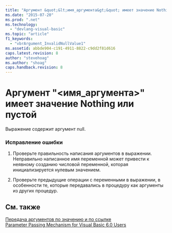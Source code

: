 ```yaml
---
title: "Аргумент &quot;&lt;имя_аргумента&gt;&quot; имеет значение Nothing или пустой | Microsoft Docs"
ms.date: "2015-07-20"
ms.prod: ".net"
ms.technology: 
  - "devlang-visual-basic"
ms.topic: "article"
f1_keywords: 
  - "vbrArgument_InvalidNullValue1"
ms.assetid: abbde904-c191-4911-8822-c9dd2f81d616
caps.latest.revision: 8
author: "stevehoag"
ms.author: "shoag"
caps.handback.revision: 8
---
```

# Аргумент &quot;&lt;имя_аргумента&gt;&quot; имеет значение Nothing или пустой
Выражение содержит аргумент null.  
  
### Исправление ошибки  
  
1.  Проверьте правильность написания аргументов в выражении. Неправильно написанное имя переменной может привести к неявному созданию числовой переменной, которая инициализируется нулевым значением.  
  
2.  Проверьте предыдущие операции с переменными в выражении, в особенности те, которые передавались в процедуру как аргументы из других процедур.  
  
## См. также  
 [Передача аргументов по значению и по ссылке](../../visual-basic/programming-guide/language-features/procedures/passing-arguments-by-value-and-by-reference.md)   
 [Parameter Passing Mechanism for Visual Basic 6.0 Users](http://msdn.microsoft.com/ru-ru/0fa2b0dc-aa1c-4797-bbd6-aa13c611cab2)
